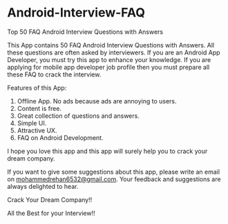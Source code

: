 # Android-Interview-FAQ

Top 50 FAQ Android Interview Questions with Answers

This App contains 50 FAQ Android Interview Questions with Answers. All these questions are often asked by interviewers. If you are an Android App Developer, you must try this app to enhance your knowledge. If you are applying for mobile app developer job profile then you must prepare all these FAQ to crack the interview. 

Features of this App:
1. Offline App. No ads because ads are annoying to users.
2. Content is free.
3. Great collection of questions and answers.
4. Simple UI.
5. Attractive UX.
6. FAQ on Android Development.

I hope you love this app and this app will surely help you to crack your dream company. 

If you want to give some suggestions about this app, please write an email on mohammedrehan6532@gmail.com. Your feedback and suggestions are always delighted to hear.

Crack Your Dream Company!!

All the Best for your Interview!!
